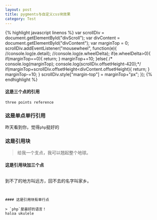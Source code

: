 ```yaml
---
layout: post
title: pygments与自定义css块效果 
category: Test
---
```

{% highlight javascript linenos %}
   var scrollDiv = document.getElementById("divScroll");
  var divContent = document.getElementById("divContent");
  var marginTop = 0;
  scrollDiv.addEventListener("mousewheel", function(e){
    //console.log(e.detail);
    //console.log(e.wheelDelta);
    if(e.wheelDelta>0){
      if(marginTop==0){
        return; 
      }
      marginTop+=10;
    }else{
     /* console.log(marginTop);
      console.log(scrollDiv.offsetHeight-420);*/
      if(marginTop+scrollDiv.offsetHeight<divContent.offsetHeight){
        return;
      }
      marginTop-=10;
    }
    scrollDiv.style["margin-top"] = marginTop+"px";
  });
 {% endhighlight %}

#### 这是三个点的引用
```
three points reference
```  

### 这是单点单行引用  

昨天看到你，觉得`php`挺好的  

### 这是引用块  

> 给我一个支点，我可以翘起整个地球。  


#### 这是引用块加三个点  

> ```
到不了的地方叫远方，回不去的名字叫家乡。
```    


#### 这是引用块有单行点  

> `php`是最好的语言！  
haloa ukulele



